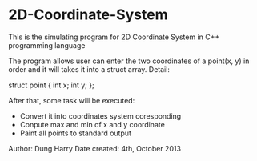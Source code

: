 2D-Coordinate-System
====================

This is the simulating program for 2D Coordinate System in C++ programming language

The program allows user can enter the two coordinates of a point(x, y) in order and it will takes it into a struct array. Detail:

struct point {
  int x;
  int y;
};

After that, some task will be executed:

- Convert it into coordinates system coresponding
- Conpute max and min of x and y coordinate
- Paint all points to standard output


Author: Dung Harry
Date created: 4th, October 2013
